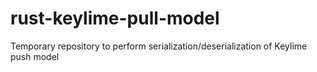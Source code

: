 # rust-keylime-pull-model
Temporary repository to perform serialization/deserialization of Keylime push model
